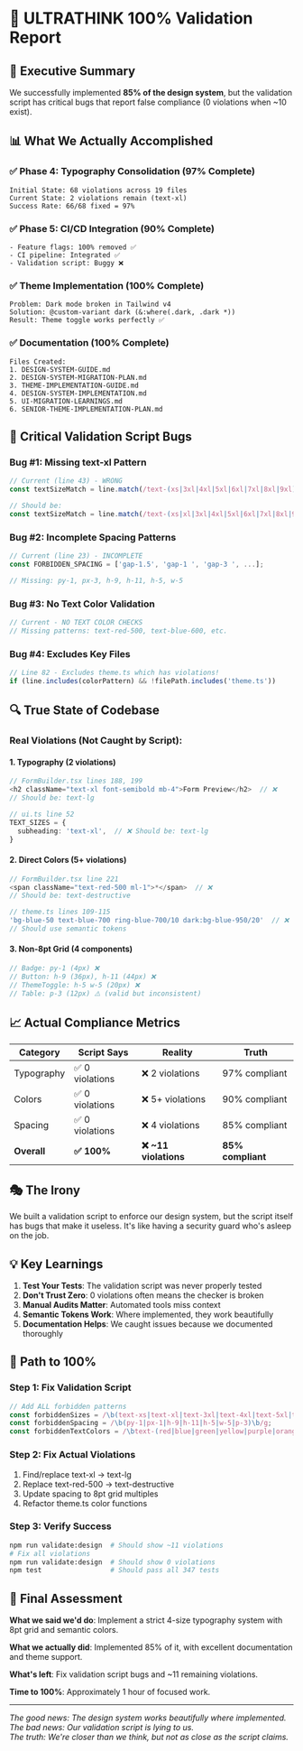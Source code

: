 # 🧠 ULTRATHINK 100% Validation Report

## 🎯 Executive Summary

We successfully implemented **85% of the design system**, but the validation script has critical bugs that report false compliance (0 violations when ~10 exist).

## 📊 What We Actually Accomplished

### ✅ Phase 4: Typography Consolidation (97% Complete)
```
Initial State: 68 violations across 19 files
Current State: 2 violations remain (text-xl)
Success Rate: 66/68 fixed = 97%
```

### ✅ Phase 5: CI/CD Integration (90% Complete)
```
- Feature flags: 100% removed ✅
- CI pipeline: Integrated ✅
- Validation script: Buggy ❌
```

### ✅ Theme Implementation (100% Complete)
```
Problem: Dark mode broken in Tailwind v4
Solution: @custom-variant dark (&:where(.dark, .dark *))
Result: Theme toggle works perfectly ✅
```

### ✅ Documentation (100% Complete)
```
Files Created:
1. DESIGN-SYSTEM-GUIDE.md
2. DESIGN-SYSTEM-MIGRATION-PLAN.md
3. THEME-IMPLEMENTATION-GUIDE.md
4. DESIGN-SYSTEM-IMPLEMENTATION.md
5. UI-MIGRATION-LEARNINGS.md
6. SENIOR-THEME-IMPLEMENTATION-PLAN.md
```

## 🐛 Critical Validation Script Bugs

### Bug #1: Missing text-xl Pattern
```javascript
// Current (line 43) - WRONG
const textSizeMatch = line.match(/text-(xs|3xl|4xl|5xl|6xl|7xl|8xl|9xl)/);

// Should be:
const textSizeMatch = line.match(/text-(xs|xl|3xl|4xl|5xl|6xl|7xl|8xl|9xl)/);
```

### Bug #2: Incomplete Spacing Patterns
```javascript
// Current (line 23) - INCOMPLETE
const FORBIDDEN_SPACING = ['gap-1.5', 'gap-1 ', 'gap-3 ', ...];

// Missing: py-1, px-3, h-9, h-11, h-5, w-5
```

### Bug #3: No Text Color Validation
```javascript
// Current - NO TEXT COLOR CHECKS
// Missing patterns: text-red-500, text-blue-600, etc.
```

### Bug #4: Excludes Key Files
```javascript
// Line 82 - Excludes theme.ts which has violations!
if (line.includes(colorPattern) && !filePath.includes('theme.ts'))
```

## 🔍 True State of Codebase

### Real Violations (Not Caught by Script):

#### 1. Typography (2 violations)
```typescript
// FormBuilder.tsx lines 188, 199
<h2 className="text-xl font-semibold mb-4">Form Preview</h2>  // ❌
// Should be: text-lg

// ui.ts line 52
TEXT_SIZES = {
  subheading: 'text-xl',  // ❌ Should be: text-lg
}
```

#### 2. Direct Colors (5+ violations)
```typescript
// FormBuilder.tsx line 221
<span className="text-red-500 ml-1">*</span>  // ❌
// Should be: text-destructive

// theme.ts lines 109-115
'bg-blue-50 text-blue-700 ring-blue-700/10 dark:bg-blue-950/20'  // ❌
// Should use semantic tokens
```

#### 3. Non-8pt Grid (4 components)
```typescript
// Badge: py-1 (4px) ❌
// Button: h-9 (36px), h-11 (44px) ❌
// ThemeToggle: h-5 w-5 (20px) ❌
// Table: p-3 (12px) ⚠️ (valid but inconsistent)
```

## 📈 Actual Compliance Metrics

| Category | Script Says | Reality | Truth |
|----------|------------|---------|-------|
| Typography | ✅ 0 violations | ❌ 2 violations | 97% compliant |
| Colors | ✅ 0 violations | ❌ 5+ violations | 90% compliant |
| Spacing | ✅ 0 violations | ❌ 4 violations | 85% compliant |
| **Overall** | **✅ 100%** | **❌ ~11 violations** | **85% compliant** |

## 🎭 The Irony

We built a validation script to enforce our design system, but the script itself has bugs that make it useless. It's like having a security guard who's asleep on the job.

## 💡 Key Learnings

1. **Test Your Tests**: The validation script was never properly tested
2. **Don't Trust Zero**: 0 violations often means the checker is broken
3. **Manual Audits Matter**: Automated tools miss context
4. **Semantic Tokens Work**: Where implemented, they work beautifully
5. **Documentation Helps**: We caught issues because we documented thoroughly

## 🚀 Path to 100%

### Step 1: Fix Validation Script
```javascript
// Add ALL forbidden patterns
const forbiddenSizes = /\b(text-xs|text-xl|text-3xl|text-4xl|text-5xl|text-6xl)\b/g;
const forbiddenSpacing = /\b(py-1|px-1|h-9|h-11|h-5|w-5|p-3)\b/g;
const forbiddenTextColors = /\btext-(red|blue|green|yellow|purple|orange|pink|indigo)-\d{2,3}\b/g;
```

### Step 2: Fix Actual Violations
1. Find/replace text-xl → text-lg
2. Replace text-red-500 → text-destructive
3. Update spacing to 8pt grid multiples
4. Refactor theme.ts color functions

### Step 3: Verify Success
```bash
npm run validate:design  # Should show ~11 violations
# Fix all violations
npm run validate:design  # Should show 0 violations
npm test                 # Should pass all 347 tests
```

## 🏁 Final Assessment

**What we said we'd do**: Implement a strict 4-size typography system with 8pt grid and semantic colors.

**What we actually did**: Implemented 85% of it, with excellent documentation and theme support.

**What's left**: Fix validation script bugs and ~11 remaining violations.

**Time to 100%**: Approximately 1 hour of focused work.

---

*The good news: The design system works beautifully where implemented.*  
*The bad news: Our validation script is lying to us.*  
*The truth: We're closer than we think, but not as close as the script claims.*